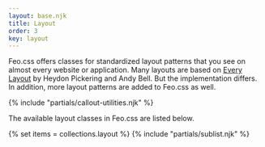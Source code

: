```yaml
---
layout: base.njk
title: Layout
order: 3
key: layout
---
```


Feo.css offers classes for standardized layout patterns that you see on almost every website or application. Many layouts are based on [Every Layout](https://every-layout.dev) by Heydon Pickering and Andy Bell. But the implementation differs. In addition, more layout patterns are added to Feo.css as well.

{% include "partials/callout-utilities.njk" %}

The available layout classes in Feo.css are listed below.

{% set items = collections.layout %}
{% include "partials/sublist.njk" %}
